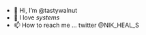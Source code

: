 - 👋 Hi, I’m @tastywalnut
- 👀 I love *systems*
- 📫 How to reach me ... twitter @NIK_HEAL_S

<!---
tastywalnut/tastywalnut is a ✨ special ✨ repository because its `README.md` (this file) appears on your GitHub profile.
You can click the Preview link to take a look at your changes.
--->
